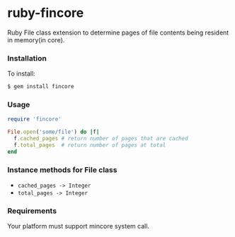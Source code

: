 # ruby-fincore 
Ruby File class extension to determine pages of file contents being resident in memory(in core).

### Installation

To install:

```sh
$ gem install fincore
```

### Usage

```ruby
require 'fincore'

File.open('some/file') do |f|
  f.cached_pages # return number of pages that are cached
  f.total_pages  # return number of pages at total
end
```

### Instance methods for File class
* `cached_pages -> Integer`
* `total_pages -> Integer`

### Requirements
Your platform must support mincore system call.
